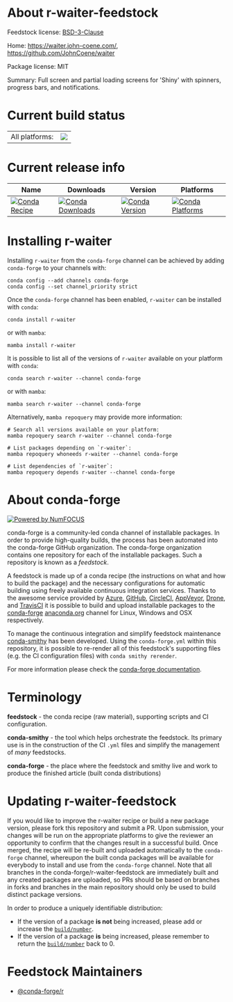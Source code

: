 About r-waiter-feedstock
========================

Feedstock license: [BSD-3-Clause](https://github.com/conda-forge/r-waiter-feedstock/blob/main/LICENSE.txt)

Home: https://waiter.john-coene.com/, https://github.com/JohnCoene/waiter

Package license: MIT

Summary: Full screen and partial loading screens for 'Shiny' with spinners, progress bars, and notifications.

Current build status
====================


<table><tr><td>All platforms:</td>
    <td>
      <a href="https://dev.azure.com/conda-forge/feedstock-builds/_build/latest?definitionId=12147&branchName=main">
        <img src="https://dev.azure.com/conda-forge/feedstock-builds/_apis/build/status/r-waiter-feedstock?branchName=main">
      </a>
    </td>
  </tr>
</table>

Current release info
====================

| Name | Downloads | Version | Platforms |
| --- | --- | --- | --- |
| [![Conda Recipe](https://img.shields.io/badge/recipe-r--waiter-green.svg)](https://anaconda.org/conda-forge/r-waiter) | [![Conda Downloads](https://img.shields.io/conda/dn/conda-forge/r-waiter.svg)](https://anaconda.org/conda-forge/r-waiter) | [![Conda Version](https://img.shields.io/conda/vn/conda-forge/r-waiter.svg)](https://anaconda.org/conda-forge/r-waiter) | [![Conda Platforms](https://img.shields.io/conda/pn/conda-forge/r-waiter.svg)](https://anaconda.org/conda-forge/r-waiter) |

Installing r-waiter
===================

Installing `r-waiter` from the `conda-forge` channel can be achieved by adding `conda-forge` to your channels with:

```
conda config --add channels conda-forge
conda config --set channel_priority strict
```

Once the `conda-forge` channel has been enabled, `r-waiter` can be installed with `conda`:

```
conda install r-waiter
```

or with `mamba`:

```
mamba install r-waiter
```

It is possible to list all of the versions of `r-waiter` available on your platform with `conda`:

```
conda search r-waiter --channel conda-forge
```

or with `mamba`:

```
mamba search r-waiter --channel conda-forge
```

Alternatively, `mamba repoquery` may provide more information:

```
# Search all versions available on your platform:
mamba repoquery search r-waiter --channel conda-forge

# List packages depending on `r-waiter`:
mamba repoquery whoneeds r-waiter --channel conda-forge

# List dependencies of `r-waiter`:
mamba repoquery depends r-waiter --channel conda-forge
```


About conda-forge
=================

[![Powered by
NumFOCUS](https://img.shields.io/badge/powered%20by-NumFOCUS-orange.svg?style=flat&colorA=E1523D&colorB=007D8A)](https://numfocus.org)

conda-forge is a community-led conda channel of installable packages.
In order to provide high-quality builds, the process has been automated into the
conda-forge GitHub organization. The conda-forge organization contains one repository
for each of the installable packages. Such a repository is known as a *feedstock*.

A feedstock is made up of a conda recipe (the instructions on what and how to build
the package) and the necessary configurations for automatic building using freely
available continuous integration services. Thanks to the awesome service provided by
[Azure](https://azure.microsoft.com/en-us/services/devops/), [GitHub](https://github.com/),
[CircleCI](https://circleci.com/), [AppVeyor](https://www.appveyor.com/),
[Drone](https://cloud.drone.io/welcome), and [TravisCI](https://travis-ci.com/)
it is possible to build and upload installable packages to the
[conda-forge](https://anaconda.org/conda-forge) [anaconda.org](https://anaconda.org/)
channel for Linux, Windows and OSX respectively.

To manage the continuous integration and simplify feedstock maintenance
[conda-smithy](https://github.com/conda-forge/conda-smithy) has been developed.
Using the ``conda-forge.yml`` within this repository, it is possible to re-render all of
this feedstock's supporting files (e.g. the CI configuration files) with ``conda smithy rerender``.

For more information please check the [conda-forge documentation](https://conda-forge.org/docs/).

Terminology
===========

**feedstock** - the conda recipe (raw material), supporting scripts and CI configuration.

**conda-smithy** - the tool which helps orchestrate the feedstock.
                   Its primary use is in the construction of the CI ``.yml`` files
                   and simplify the management of *many* feedstocks.

**conda-forge** - the place where the feedstock and smithy live and work to
                  produce the finished article (built conda distributions)


Updating r-waiter-feedstock
===========================

If you would like to improve the r-waiter recipe or build a new
package version, please fork this repository and submit a PR. Upon submission,
your changes will be run on the appropriate platforms to give the reviewer an
opportunity to confirm that the changes result in a successful build. Once
merged, the recipe will be re-built and uploaded automatically to the
`conda-forge` channel, whereupon the built conda packages will be available for
everybody to install and use from the `conda-forge` channel.
Note that all branches in the conda-forge/r-waiter-feedstock are
immediately built and any created packages are uploaded, so PRs should be based
on branches in forks and branches in the main repository should only be used to
build distinct package versions.

In order to produce a uniquely identifiable distribution:
 * If the version of a package **is not** being increased, please add or increase
   the [``build/number``](https://docs.conda.io/projects/conda-build/en/latest/resources/define-metadata.html#build-number-and-string).
 * If the version of a package **is** being increased, please remember to return
   the [``build/number``](https://docs.conda.io/projects/conda-build/en/latest/resources/define-metadata.html#build-number-and-string)
   back to 0.

Feedstock Maintainers
=====================

* [@conda-forge/r](https://github.com/orgs/conda-forge/teams/r/)


